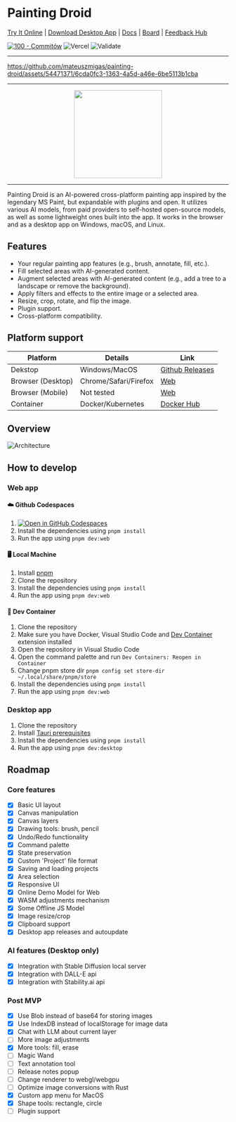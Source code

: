 # Painting Droid

[Try It Online](https://www.paintingdroid.com) | [Download Desktop App](https://github.com/mateuszmigas/painting-droid/releases) | [Docs](https://mateusz-migas.gitbook.io/painting-droid-docs/) | [Board](https://github.com/users/mateuszmigas/projects/2) | [Feedback Hub](https://github.com/mateuszmigas/painting-droid/discussions/56)  

[![100 - Commitów](https://img.shields.io/badge/100-Commitów-2ea44f)](https://100commitow.pl/) ![Vercel](https://vercelbadge.vercel.app/api/mateuszmigas/painting-droid) ![Validate](https://github.com/mateuszmigas/painting-droid/actions/workflows/validate.yml/badge.svg)

---

https://github.com/mateuszmigas/painting-droid/assets/54471371/6cda0fc3-1363-4a5d-a46e-6be5113b1cba

---

<div align="center">

  <img src="assets/logo_big.webp" width="200" height="200">

</div>

---

Painting Droid is an AI-powered cross-platform painting app inspired by the legendary MS Paint, but expandable with plugins and open. It utilizes various AI models, from paid providers to self-hosted open-source models, as well as some lightweight ones built into the app. It works in the browser and as a desktop app on Windows, macOS, and Linux.

## Features

- Your regular painting app features (e.g., brush, annotate, fill, etc.).
- Fill selected areas with AI-generated content.
- Augment selected areas with AI-generated content (e.g., add a tree to a landscape or remove the background).
- Apply filters and effects to the entire image or a selected area.
- Resize, crop, rotate, and flip the image.
- Plugin support.
- Cross-platform compatibility.

## Platform support

| Platform | Details | Link |
| -------- | ------------------------- | -- |
| Dekstop  | Windows/MacOS | [Github Releases](https://github.com/mateuszmigas/painting-droid/releases) |
| Browser (Desktop)  | Chrome/Safari/Firefox  | [Web](https://painting-droid-web.vercel.app/) |
| Browser (Mobile)  | Not tested | [Web](https://painting-droid-web.vercel.app/) |
| Container | Docker/Kubernetes | [Docker Hub](https://hub.docker.com/r/mateuszmigas/painting-droid) |

## Overview

![Architecture](assets/arch.svg)

## How to develop

### Web app

#### ☁️ Github Codespaces

1. [![Open in GitHub Codespaces](https://github.com/codespaces/badge.svg)](https://codespaces.new/mateuszmigas/painting-droid)
2. Install the dependencies using `pnpm install`
3. Run the app using `pnpm dev:web`
   
#### 🖥️ Local Machine 

1. Install [pnpm](https://pnpm.io/installation) 
2. Clone the repository
3. Install the dependencies using `pnpm install`
4. Run the app using `pnpm dev:web`

#### 🐳 Dev Container 

1. Clone the repository
2. Make sure you have Docker, Visual Studio Code and [Dev Container](https://marketplace.visualstudio.com/items?itemName=ms-vscode-remote.remote-containers) extension installed
3. Open the repository in Visual Studio Code
4. Open the command palette and run `Dev Containers: Reopen in Container`
5. Change pnpm store dir `pnpm config set store-dir ~/.local/share/pnpm/store`
6. Install the dependencies using `pnpm install`
8. Run the app using `pnpm dev:web`

### Desktop app

1. Clone the repository
2. Install [Tauri prerequisites](https://tauri.app/v1/guides/getting-started/prerequisites/)
3. Install the dependencies using `pnpm install`
4. Run the app using `pnpm dev:desktop`


## Roadmap

### Core features

- [x] Basic UI layout
- [x] Canvas manipulation
- [x] Canvas layers
- [x] Drawing tools: brush, pencil
- [x] Undo/Redo functionality
- [x] Command palette
- [x] State preservation
- [x] Custom 'Project' file format
- [x] Saving and loading projects
- [x] Area selection
- [x] Responsive UI
- [x] Online Demo Model for Web
- [x] WASM adjustments mechanism
- [x] Some Offline JS Model
- [x] Image resize/crop
- [x] Clipboard support
- [x] Desktop app releases and autoupdate

### AI features (Desktop only)

- [x] Integration with Stable Diffusion local server
- [x] Integration with DALL-E api
- [x] Integration with Stability.ai api

### Post MVP

- [x] Use Blob instead of base64 for storing images
- [x] Use IndexDB instead of localStorage for image data
- [x] Chat with LLM about current layer
- [ ] More image adjustments
- [x] More tools: fill, erase
- [ ] Magic Wand
- [ ] Text annotation tool
- [ ] Release notes popup
- [ ] Change renderer to webgl/webgpu
- [ ] Optimize image conversions with Rust
- [x] Custom app menu for MacOS
- [x] Shape tools: rectangle, circle
- [ ] Plugin support
